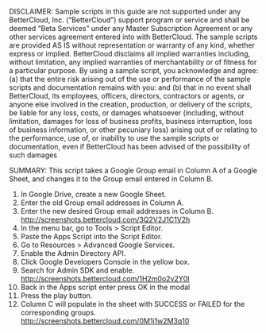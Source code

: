 DISCLAIMER: Sample scripts in this guide are not supported under any BetterCloud, Inc. (“BetterCloud”) support program or service and shall be deemed “Beta Services” under any Master Subscription Agreement or any other services agreement entered into with BetterCloud. The sample scripts are provided AS IS without representation or warranty of any kind, whether express or implied. BetterCloud disclaims all implied warranties including, without limitation, any implied warranties of merchantability or of fitness for a particular purpose. By using a sample script, you acknowledge and agree: (a) that the entire risk arising out of the use or performance of the sample scripts and documentation remains with you: and (b) that in no event shall BetterCloud, its employees, officers, directors, contractors or agents, or anyone else involved in the creation, production, or delivery of the scripts, be liable for any loss, costs, or damages whatsoever (including, without limitation, damages for loss of business profits, business interruption, loss of business information, or other pecuniary loss) arising out of or relating to the performance, use of, or inability to use the sample scripts or documentation, even if BetterCloud has been advised of the possibility of such damages

SUMMARY: This script takes a Google Group email in Column A of a Google Sheet, and changes it to the Group email entered in Column B. 

1) In Google Drive, create a new Google Sheet.
2) Enter the old Group email addresses in Column A.
3) Enter the new desired Group email addresses in Column B. http://screenshots.bettercloud.com/3Q2V2J1C1V2h
4) In the menu bar, go to Tools > Script Editor.
5) Paste the Apps Script into the Script Editor.
6) Go to Resources > Advanced Google Services.
7) Enable the Admin Directory API.
8) Click Google Developers Console in the yellow box.
9) Search for Admin SDK and enable. http://screenshots.bettercloud.com/1H2m0o2y2Y0I
10) Back in the Apps script enter press OK in the modal
11) Press the play button.
12) Column C will populate in the sheet with SUCCESS or FAILED for the corresponding groups. http://screenshots.bettercloud.com/0M1j1w2M3q10
